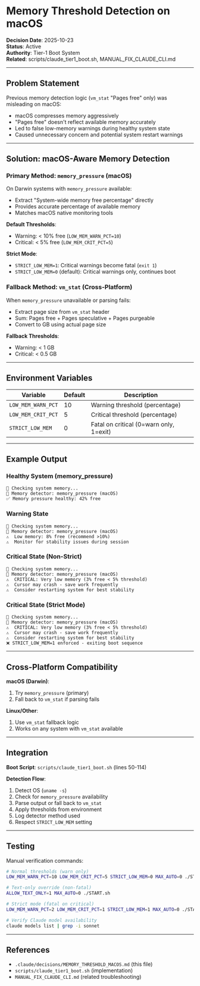 # Memory Threshold Detection on macOS

**Decision Date**: 2025-10-23  
**Status**: Active  
**Authority**: Tier-1 Boot System  
**Related**: scripts/claude_tier1_boot.sh, MANUAL_FIX_CLAUDE_CLI.md

---

## Problem Statement

Previous memory detection logic (`vm_stat` "Pages free" only) was misleading on macOS:
- macOS compresses memory aggressively
- "Pages free" doesn't reflect available memory accurately
- Led to false low-memory warnings during healthy system state
- Caused unnecessary concern and potential system restart warnings

---

## Solution: macOS-Aware Memory Detection

### Primary Method: `memory_pressure` (macOS)

On Darwin systems with `memory_pressure` available:
- Extract "System-wide memory free percentage" directly
- Provides accurate percentage of available memory
- Matches macOS native monitoring tools

**Default Thresholds**:
- Warning: < 10% free (`LOW_MEM_WARN_PCT=10`)
- Critical: < 5% free (`LOW_MEM_CRIT_PCT=5`)

**Strict Mode**:
- `STRICT_LOW_MEM=1`: Critical warnings become fatal (`exit 1`)
- `STRICT_LOW_MEM=0` (default): Critical warnings only, continues boot

### Fallback Method: `vm_stat` (Cross-Platform)

When `memory_pressure` unavailable or parsing fails:
- Extract page size from `vm_stat` header
- Sum: Pages free + Pages speculative + Pages purgeable
- Convert to GB using actual page size

**Fallback Thresholds**:
- Warning: < 1 GB
- Critical: < 0.5 GB

---

## Environment Variables

| Variable | Default | Description |
|----------|---------|-------------|
| `LOW_MEM_WARN_PCT` | 10 | Warning threshold (percentage) |
| `LOW_MEM_CRIT_PCT` | 5 | Critical threshold (percentage) |
| `STRICT_LOW_MEM` | 0 | Fatal on critical (0=warn only, 1=exit) |

---

## Example Output

### Healthy System (memory_pressure)

```
🎯 Checking system memory...
🎯 Memory detector: memory_pressure (macOS)
✅ Memory pressure healthy: 42% free
```

### Warning State

```
🎯 Checking system memory...
🎯 Memory detector: memory_pressure (macOS)
⚠️  Low memory: 8% free (recommend >10%)
⚠️  Monitor for stability issues during session
```

### Critical State (Non-Strict)

```
🎯 Checking system memory...
🎯 Memory detector: memory_pressure (macOS)
⚠️  CRITICAL: Very low memory (3% free < 5% threshold)
⚠️  Cursor may crash - save work frequently
⚠️  Consider restarting system for best stability
```

### Critical State (Strict Mode)

```
🎯 Checking system memory...
🎯 Memory detector: memory_pressure (macOS)
⚠️  CRITICAL: Very low memory (3% free < 5% threshold)
⚠️  Cursor may crash - save work frequently
⚠️  Consider restarting system for best stability
❌ STRICT_LOW_MEM=1 enforced - exiting boot sequence
```

---

## Cross-Platform Compatibility

**macOS (Darwin)**:
1. Try `memory_pressure` (primary)
2. Fall back to `vm_stat` if parsing fails

**Linux/Other**:
1. Use `vm_stat` fallback logic
2. Works on any system with `vm_stat` available

---

## Integration

**Boot Script**: `scripts/claude_tier1_boot.sh` (lines 50-114)

**Detection Flow**:
1. Detect OS (`uname -s`)
2. Check for `memory_pressure` availability
3. Parse output or fall back to `vm_stat`
4. Apply thresholds from environment
5. Log detector method used
6. Respect `STRICT_LOW_MEM` setting

---

## Testing

Manual verification commands:

```bash
# Normal thresholds (warn only)
LOW_MEM_WARN_PCT=10 LOW_MEM_CRIT_PCT=5 STRICT_LOW_MEM=0 MAX_AUTO=0 ./START.sh

# Text-only override (non-fatal)
ALLOW_TEXT_ONLY=1 MAX_AUTO=0 ./START.sh

# Strict mode (fatal on critical)
LOW_MEM_WARN_PCT=2 LOW_MEM_CRIT_PCT=1 STRICT_LOW_MEM=1 MAX_AUTO=0 ./START.sh

# Verify Claude model availability
claude models list | grep -i sonnet
```

---

## References

- `.claude/decisions/MEMORY_THRESHOLD_MACOS.md` (this file)
- `scripts/claude_tier1_boot.sh` (implementation)
- `MANUAL_FIX_CLAUDE_CLI.md` (related troubleshooting)

